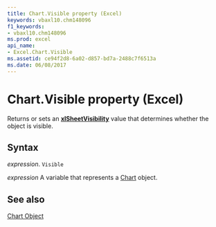 ```yaml
---
title: Chart.Visible property (Excel)
keywords: vbaxl10.chm148096
f1_keywords:
- vbaxl10.chm148096
ms.prod: excel
api_name:
- Excel.Chart.Visible
ms.assetid: ce94f2d8-6a02-d857-bd7a-2488c7f6513a
ms.date: 06/08/2017
---
```



# Chart.Visible property (Excel)

Returns or sets an  **[xlSheetVisibility](Excel.XlSheetVisibility.md)** value that determines whether the object is visible.


## Syntax

 _expression_. `Visible`

 _expression_ A variable that represents a [Chart](Excel.Chart-graph-object.md) object.


## See also


[Chart Object](Excel.Chart(object).md)


